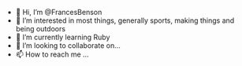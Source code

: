 - 👋 Hi, I’m @FrancesBenson
- 👀 I’m interested in most things, generally sports, making things and being outdoors
- 🌱 I’m currently learning Ruby
- 💞️ I’m looking to collaborate on...
- 📫 How to reach me ...

<!---
FrancesBenson/FrancesBenson is a ✨ special ✨ repository because its `README.md` (this file) appears on your GitHub profile.
You can click the Preview link to take a look at your changes.
--->
